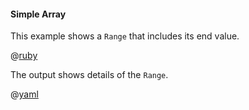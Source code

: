 #### Simple Array

This example shows a ```Range``` that includes its end value.

@[ruby](show.rb)

The output shows details of the ```Range```.

@[yaml](show.yaml)
